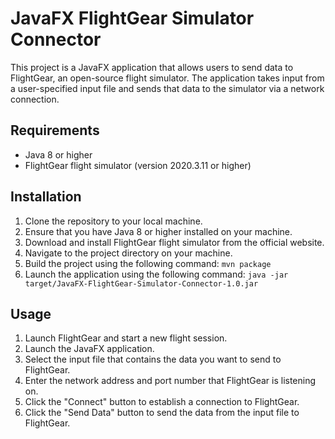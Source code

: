 # JavaFX FlightGear Simulator Connector
This project is a JavaFX application that allows users to send data to FlightGear, an open-source flight simulator. The application takes input from a user-specified input file and sends that data to the simulator via a network connection.

## Requirements
* Java 8 or higher
* FlightGear flight simulator (version 2020.3.11 or higher)
## Installation
1. Clone the repository to your local machine.
2. Ensure that you have Java 8 or higher installed on your machine.
3. Download and install FlightGear flight simulator from the official website.
4. Navigate to the project directory on your machine.
5. Build the project using the following command:
`mvn package`
6. Launch the application using the following command:
`java -jar target/JavaFX-FlightGear-Simulator-Connector-1.0.jar`
## Usage
1. Launch FlightGear and start a new flight session.
2. Launch the JavaFX application.
3. Select the input file that contains the data you want to send to FlightGear.
4. Enter the network address and port number that FlightGear is listening on.
5. Click the "Connect" button to establish a connection to FlightGear.
6. Click the "Send Data" button to send the data from the input file to FlightGear.
